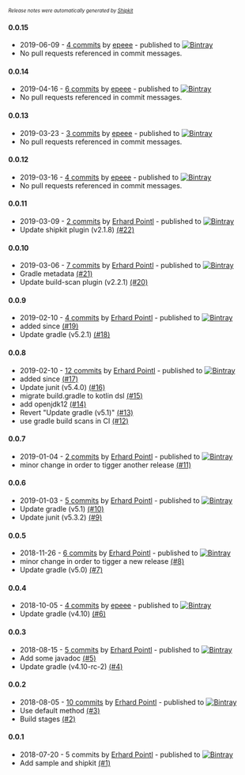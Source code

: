 <sup><sup>*Release notes were automatically generated by [Shipkit](http://shipkit.org/)*</sup></sup>

#### 0.0.15
 - 2019-06-09 - [4 commits](https://github.com/epeee/shipkit-demo/compare/v0.0.14...v0.0.15) by [epeee](https://github.com/epeee) - published to [![Bintray](https://img.shields.io/badge/Bintray-0.0.15-green.svg)](https://bintray.com/epeee/test/shipkit-demo/0.0.15)
 - No pull requests referenced in commit messages.

#### 0.0.14
 - 2019-04-16 - [6 commits](https://github.com/epeee/shipkit-demo/compare/v0.0.13...v0.0.14) by [epeee](https://github.com/epeee) - published to [![Bintray](https://img.shields.io/badge/Bintray-0.0.14-green.svg)](https://bintray.com/epeee/test/shipkit-demo/0.0.14)
 - No pull requests referenced in commit messages.

#### 0.0.13
 - 2019-03-23 - [3 commits](https://github.com/epeee/shipkit-demo/compare/v0.0.12...v0.0.13) by [epeee](https://github.com/epeee) - published to [![Bintray](https://img.shields.io/badge/Bintray-0.0.13-green.svg)](https://bintray.com/epeee/test/shipkit-demo/0.0.13)
 - No pull requests referenced in commit messages.

#### 0.0.12
 - 2019-03-16 - [4 commits](https://github.com/epeee/shipkit-demo/compare/v0.0.11...v0.0.12) by [epeee](https://github.com/epeee) - published to [![Bintray](https://img.shields.io/badge/Bintray-0.0.12-green.svg)](https://bintray.com/epeee/test/shipkit-demo/0.0.12)
 - No pull requests referenced in commit messages.

#### 0.0.11
 - 2019-03-09 - [2 commits](https://github.com/epeee/shipkit-demo/compare/v0.0.10...v0.0.11) by [Erhard Pointl](https://github.com/epeee) - published to [![Bintray](https://img.shields.io/badge/Bintray-0.0.11-green.svg)](https://bintray.com/epeee/test/shipkit-demo/0.0.11)
 - Update shipkit plugin (v2.1.8) [(#22)](https://github.com/epeee/shipkit-demo/pull/22)

#### 0.0.10
 - 2019-03-06 - [7 commits](https://github.com/epeee/shipkit-demo/compare/v0.0.9...v0.0.10) by [Erhard Pointl](https://github.com/epeee) - published to [![Bintray](https://img.shields.io/badge/Bintray-0.0.10-green.svg)](https://bintray.com/epeee/test/shipkit-demo/0.0.10)
 - Gradle metadata [(#21)](https://github.com/epeee/shipkit-demo/pull/21)
 - Update build-scan plugin (v2.2.1) [(#20)](https://github.com/epeee/shipkit-demo/pull/20)

#### 0.0.9
 - 2019-02-10 - [4 commits](https://github.com/epeee/shipkit-demo/compare/v0.0.8...v0.0.9) by [Erhard Pointl](https://github.com/epeee) - published to [![Bintray](https://img.shields.io/badge/Bintray-0.0.9-green.svg)](https://bintray.com/epeee/test/shipkit-demo/0.0.9)
 - added since [(#19)](https://github.com/epeee/shipkit-demo/pull/19)
 - Update gradle (v5.2.1) [(#18)](https://github.com/epeee/shipkit-demo/pull/18)

#### 0.0.8
 - 2019-02-10 - [12 commits](https://github.com/epeee/shipkit-demo/compare/v0.0.7...v0.0.8) by [Erhard Pointl](https://github.com/epeee) - published to [![Bintray](https://img.shields.io/badge/Bintray-0.0.8-green.svg)](https://bintray.com/epeee/test/shipkit-demo/0.0.8)
 - added since [(#17)](https://github.com/epeee/shipkit-demo/pull/17)
 - Update junit (v5.4.0) [(#16)](https://github.com/epeee/shipkit-demo/pull/16)
 - migrate build.gradle to kotlin dsl [(#15)](https://github.com/epeee/shipkit-demo/pull/15)
 - add openjdk12 [(#14)](https://github.com/epeee/shipkit-demo/pull/14)
 - Revert "Update gradle (v5.1)" [(#13)](https://github.com/epeee/shipkit-demo/pull/13)
 - use gradle build scans in CI [(#12)](https://github.com/epeee/shipkit-demo/pull/12)

#### 0.0.7
 - 2019-01-04 - [2 commits](https://github.com/epeee/shipkit-demo/compare/v0.0.6...v0.0.7) by [Erhard Pointl](https://github.com/epeee) - published to [![Bintray](https://img.shields.io/badge/Bintray-0.0.7-green.svg)](https://bintray.com/epeee/test/shipkit-demo/0.0.7)
 - minor change in order to tigger another release [(#11)](https://github.com/epeee/shipkit-demo/pull/11)

#### 0.0.6
 - 2019-01-03 - [5 commits](https://github.com/epeee/shipkit-demo/compare/v0.0.5...v0.0.6) by [Erhard Pointl](https://github.com/epeee) - published to [![Bintray](https://img.shields.io/badge/Bintray-0.0.6-green.svg)](https://bintray.com/epeee/test/shipkit-demo/0.0.6)
 - Update gradle (v5.1) [(#10)](https://github.com/epeee/shipkit-demo/pull/10)
 - Update junit (v5.3.2) [(#9)](https://github.com/epeee/shipkit-demo/pull/9)

#### 0.0.5
 - 2018-11-26 - [6 commits](https://github.com/epeee/shipkit-demo/compare/v0.0.4...v0.0.5) by [Erhard Pointl](https://github.com/epeee) - published to [![Bintray](https://img.shields.io/badge/Bintray-0.0.5-green.svg)](https://bintray.com/epeee/test/shipkit-demo/0.0.5)
 - minor change in order to tigger a new release [(#8)](https://github.com/epeee/shipkit-demo/pull/8)
 - Update gradle (v5.0) [(#7)](https://github.com/epeee/shipkit-demo/pull/7)

#### 0.0.4
 - 2018-10-05 - [4 commits](https://github.com/epeee/shipkit-demo/compare/v0.0.3...v0.0.4) by [epeee](https://github.com/epeee) - published to [![Bintray](https://img.shields.io/badge/Bintray-0.0.4-green.svg)](https://bintray.com/epeee/test/shipkit-demo/0.0.4)
 - Update gradle (v4.10) [(#6)](https://github.com/epeee/shipkit-demo/pull/6)

#### 0.0.3
 - 2018-08-15 - [5 commits](https://github.com/epeee/shipkit-demo/compare/v0.0.2...v0.0.3) by [Erhard Pointl](https://github.com/epeee) - published to [![Bintray](https://img.shields.io/badge/Bintray-0.0.3-green.svg)](https://bintray.com/epeee/test/shipkit-demo/0.0.3)
 - Add some javadoc [(#5)](https://github.com/epeee/shipkit-demo/pull/5)
 - Update gradle (v4.10-rc-2) [(#4)](https://github.com/epeee/shipkit-demo/pull/4)

#### 0.0.2
 - 2018-08-05 - [10 commits](https://github.com/epeee/shipkit-demo/compare/v0.0.1...v0.0.2) by [Erhard Pointl](https://github.com/epeee) - published to [![Bintray](https://img.shields.io/badge/Bintray-0.0.2-green.svg)](https://bintray.com/epeee/test/shipkit-demo/0.0.2)
 - Use default method [(#3)](https://github.com/epeee/shipkit-demo/pull/3)
 - Build stages [(#2)](https://github.com/epeee/shipkit-demo/pull/2)

#### 0.0.1
 - 2018-07-20 - 5 commits by [Erhard Pointl](https://github.com/epeee) - published to [![Bintray](https://img.shields.io/badge/Bintray-0.0.1-green.svg)](https://bintray.com/epeee/test/shipkit-demo/0.0.1)
 - Add sample and shipkit [(#1)](https://github.com/epeee/shipkit-demo/pull/1)

